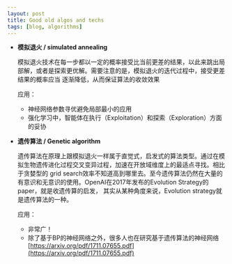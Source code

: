 ```yaml
---
layout: post
title: Good old algos and techs
tags: [blog, algorithms]
---
```


- **模拟退火 / simulated annealing**

  模拟退火技术在每一步都以一定的概率接受比当前更差的结果，以此来跳出局部解，或者是探索更优解。需要注意的是，模拟退火的迭代过程中，接受更差结果的概率应当
  逐渐降低，从而保证算法的收敛效果
 
  应用：
 
  * 神经网络参数寻优避免局部最小的应用
  * 强化学习中，智能体在执行（Exploitation）和探索（Exploration）方面的妥协

- **遗传算法 / Genetic algorithm**

  遗传算法在原理上跟模拟退火一样属于直觉式，启发式的算法类型。通过在模拟生物遗传进化过程交叉变异过程，加速在开放域维度上的最适点寻找。相比于贪婪型的
  grid search效率不知道高到哪里去。至今遗传算法仍然在大量的有意识和无意识的使用。OpenAI在2017年发布的Evolution Strategy的paper，就是收遗传算的启发，
  其实从某种角度来说，Evolution strategy就是遗传算法的一种。
  
  应用：
  
  * 非常广！
  * 除了基于BP的神经网络之外，很多人也在研究基于遗传算法的神经网络[https://arxiv.org/pdf/1711.07655.pdf](https://arxiv.org/pdf/1711.07655.pdf)
